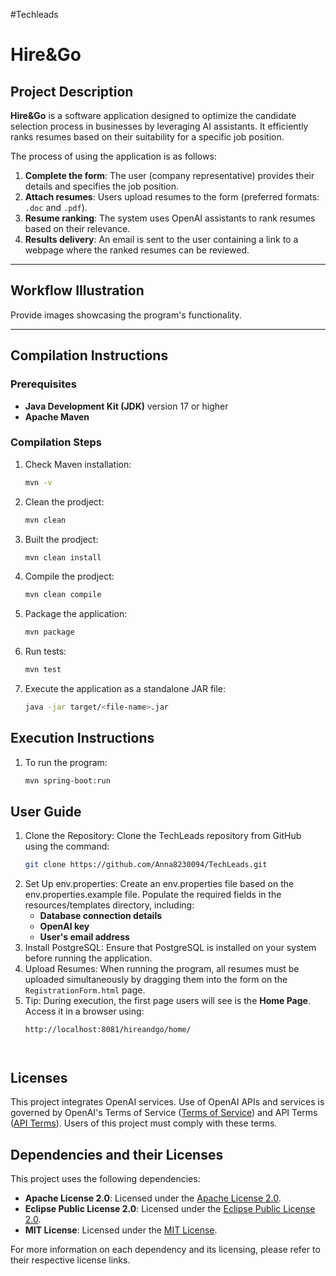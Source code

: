 #Techleads

# Hire&Go

## Project Description

**Hire&Go** is a software application designed to optimize the candidate selection process in businesses by leveraging AI assistants. It efficiently ranks resumes based on their suitability for a specific job position. 

The process of using the application is as follows:
1. **Complete the form**: The user (company representative) provides their details and specifies the job position.
2. **Attach resumes**: Users upload resumes to the form (preferred formats: `.doc` and `.pdf`).
3. **Resume ranking**: The system uses OpenAI assistants to rank resumes based on their relevance.
4. **Results delivery**: An email is sent to the user containing a link to a webpage where the ranked resumes can be reviewed.

---

## Workflow Illustration

Provide images showcasing the program's functionality.

---

## Compilation Instructions

### Prerequisites
- **Java Development Kit (JDK)** version 17 or higher  
- **Apache Maven**

### Compilation Steps
1. Check Maven installation:  
   ```bash
   mvn -v
2. Clean the prodject:
   ```bash
   mvn clean
3. Built the prodject:
   ```bash
   mvn clean install
4. Compile the prodject:
   ```bash
   mvn clean compile
5. Package the application:
   ```bash
   mvn package
6. Run tests:
   ```bash
   mvn test 
7. Execute the application as a standalone JAR file:
   ```bash
   java -jar target/<file-name>.jar

## Execution Instructions 

1. To run the program:
   ```bash
   mvn spring-boot:run

## User Guide

1. Clone the Repository: Clone the TechLeads repository from GitHub using the command:
   ```bash
   git clone https://github.com/Anna8230094/TechLeads.git
2. Set Up env.properties: Create an env.properties file based on the env.properties.example file. Populate the required fields in the resources/templates directory, including:
    - **Database connection details**
   - **OpenAI key**
   - **User's email address**
3. Install PostgreSQL: Ensure that PostgreSQL is installed on your system before running the application.
4. Upload Resumes: When running the program, all resumes must be uploaded simultaneously by dragging them into the form on the `RegistrationForm.html` page.
5. Tip: During execution, the first page users will see is the **Home Page**. Access it in a browser using:
   ```text   
   http://localhost:8081/hireandgo/home/

   

## Licenses

This project integrates OpenAI services. Use of OpenAI APIs and services is governed by OpenAI's Terms of Service ([Terms of Service](https://openai.com/terms)) and API Terms ([API Terms](https://openai.com/api-terms)). Users of this project must comply with these terms.

## Dependencies and their Licenses

This project uses the following dependencies:

- **Apache License 2.0**: Licensed under the [Apache License 2.0](http://www.apache.org/licenses/LICENSE-2.0).
- **Eclipse Public License 2.0**: Licensed under the [Eclipse Public License 2.0](https://www.eclipse.org/legal/epl-2.0/).
- **MIT License**: Licensed under the [MIT License](https://opensource.org/licenses/MIT).

For more information on each dependency and its licensing, please refer to their respective license links.